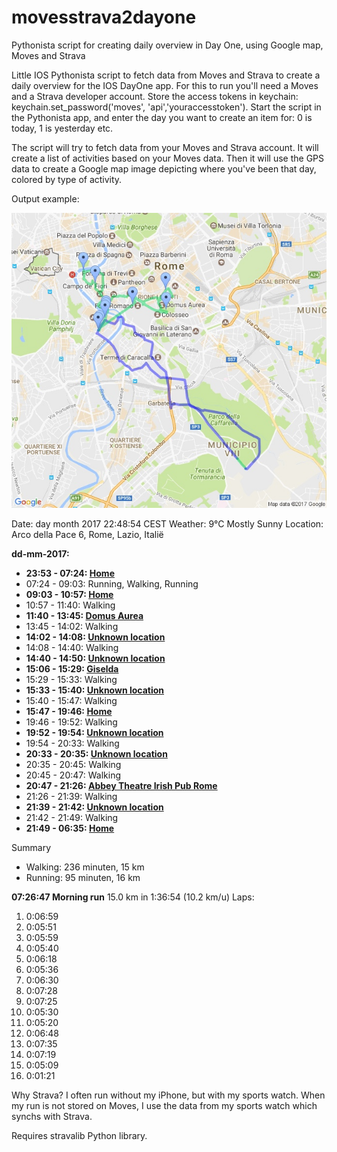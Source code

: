 # movesstrava2dayone
Pythonista script for creating daily overview in Day One, using Google map, Moves and Strava

Little IOS Pythonista script to fetch data from Moves and Strava to create a daily overview
for the IOS DayOne app. For this to run you'll need a Moves and a Strava developer account.
Store the access tokens in keychain: keychain.set_password('moves', 'api','youraccesstoken').
Start the script in the Pythonista app, and enter the day you want to create an item for:
0 is today, 1 is yesterday etc.

The script will try to fetch data from your Moves and Strava account. It will create a list
of activities based on your Moves data. Then it will use the GPS data to create a Google map image
depicting where you've been that day, colored by type of activity.

Output example:

![Rome](Rome.jpeg?raw=true "Rome")

Date:		day month 2017 22:48:54 CEST
Weather:	9°C Mostly Sunny
Location:	Arco della Pace 6, Rome, Lazio, Italië


**dd-mm-2017:**

* **23:53 - 07:24:  [Home](https:maps.google.nl/?q=41.886206573,12.4715751321)**
* 07:24 - 09:03:  Running, Walking, Running
* **09:03 - 10:57:  [Home](https:maps.google.nl/?q=41.886206573,12.4715751321)**
* 10:57 - 11:40:  Walking
* **11:40 - 13:45:  [Domus Aurea](https:maps.google.nl/?q=41.8913888889,12.4952777778)**
* 13:45 - 14:02:  Walking
* **14:02 - 14:08:  [Unknown location](https:maps.google.nl/?q=41.89656,12.494993)**
* 14:08 - 14:40:  Walking
* **14:40 - 14:50:  [Unknown location](https:maps.google.nl/?q=41.892822,12.483605)**
* **15:06 - 15:29:  [Giselda](https:maps.google.nl/?q=41.8867378381,12.4719803179)**
* 15:29 - 15:33:  Walking
* **15:33 - 15:40:  [Unknown location](https:maps.google.nl/?q=41.889419,12.473994)**
* 15:40 - 15:47:  Walking
* **15:47 - 19:46:  [Home](https:maps.google.nl/?q=41.886206573,12.4715751321)**
* 19:46 - 19:52:  Walking
* **19:52 - 19:54:  [Unknown location](https:maps.google.nl/?q=41.890069,12.474236)**
* 19:54 - 20:33:  Walking
* **20:33 - 20:35:  [Unknown location](https:maps.google.nl/?q=41.901817,12.46647)**
* 20:35 - 20:45:  Walking
* 20:45 - 20:47:  Walking
* **20:47 - 21:26:  [Abbey Theatre Irish Pub Rome](https:maps.google.nl/?q=41.8982747704,12.4705430284)**
* 21:26 - 21:39:  Walking
* **21:39 - 21:42:  [Unknown location](https:maps.google.nl/?q=41.890465,12.474261)**
* 21:42 - 21:49:  Walking
* **21:49 - 06:35:  [Home](https:maps.google.nl/?q=41.886206573,12.4715751321)**

Summary
*  Walking: 236 minuten, 15 km
*  Running: 95 minuten, 16 km


**07:26:47 Morning run**
15.0 km in 1:36:54 (10.2 km/u)
Laps:
1. 0:06:59
2. 0:05:51
3. 0:05:59
4. 0:05:40
5. 0:06:18
6. 0:05:36
7. 0:06:30
8. 0:07:28
9. 0:07:25
10. 0:05:30
11. 0:05:20
12. 0:06:48
13. 0:07:35
14. 0:07:19
15. 0:05:09
16. 0:01:21



Why Strava? I often run without my iPhone, but with my sports watch.
When my run is not stored on Moves, I use the data from my sports watch which synchs with Strava.

Requires stravalib Python library.

